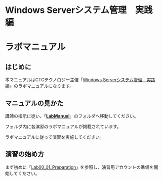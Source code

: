 # Windows Serverシステム管理　実践編

# ラボマニュアル

## はじめに

本マニュアルはCTCテクノロジー主催「[Windows Serverシステム管理　実践編](https://www.school.ctc-g.co.jp/course/P681.html)」のラボマニュアルになります。



## マニュアルの見かた

講師の指示に従い、「**[LabManual](https://github.com/ctct-edu/WindowsServer-Practice/tree/main/LabManual)**」のフォルダへ移動してください。

フォルダ内に各演習のラボマニュアルが掲載されています。

ラボマニュアルに従って演習を実施してください。



## 演習の始め方

まず初めに「[Lab00_01_Preparation](https://github.com/ctct-edu/az-104-lab/blob/main/LabManual/LAB_00-Preparation.md)」を参照し、演習用アカウントの準備を開始してください。